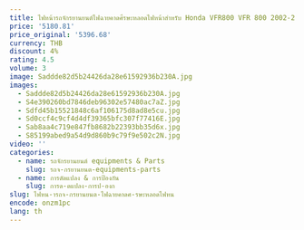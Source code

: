 ```yaml
---
title: ไฟหน้ารถจักรยานยนต์ไฟฉายคาดศีรษะหลอดไฟหน้าสำหรับ Honda VFR800 VFR 800 2002-2008 2009 2010 2011 2012
price: '5180.81'
price_original: '5396.68'
currency: THB
discount: 4%
rating: 4.5
volume: 3
image: Saddde82d5b24426da28e61592936b230A.jpg
images:
  - Saddde82d5b24426da28e61592936b230A.jpg
  - S4e390260bd7846deb96302e57480ac7aZ.jpg
  - Sdfd45b15521848c6af106175d8ad8e5cu.jpg
  - Sd0ccf4c9cf4d4df39365bfc307f77416E.jpg
  - Sab8aa4c719e847fb8682b22393bb35d6x.jpg
  - S85199abed9a54d9d860b9c79f9e502c2N.jpg
video: ''
categories:
  - name: รถจักรยานยนต์ equipments & Parts
    slug: รถจ-กรยานยนต-equipments-parts
  - name: การดัดแปลง & การป้องกัน
    slug: การด-ดแปลง-การป-องก
slug: ไฟหน-ารถจ-กรยานยนต-ไฟฉายคาดศ-รษะหลอดไฟหน
encode: onzm1pc
lang: th
---
```

  